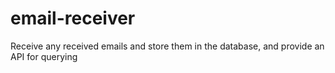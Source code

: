 # email-receiver

Receive any received emails and store them in the database, and provide an API for querying
